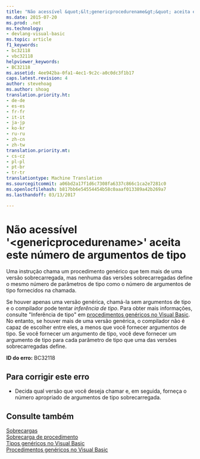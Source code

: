 ```yaml
---
title: "Não acessível &quot;&lt;genericprocedurename&gt;&quot; aceita este número de argumentos de tipo | Documentos do Microsoft"
ms.date: 2015-07-20
ms.prod: .net
ms.technology:
- devlang-visual-basic
ms.topic: article
f1_keywords:
- bc32118
- vbc32118
helpviewer_keywords:
- BC32118
ms.assetid: 4ee942ba-0fa1-4ec1-9c2c-a0c0dc3f1b17
caps.latest.revision: 4
author: stevehoag
ms.author: shoag
translation.priority.ht:
- de-de
- es-es
- fr-fr
- it-it
- ja-jp
- ko-kr
- ru-ru
- zh-cn
- zh-tw
translation.priority.mt:
- cs-cz
- pl-pl
- pt-br
- tr-tr
translationtype: Machine Translation
ms.sourcegitcommit: a06bd2a17f1d6c7308fa6337c866c1ca2e7281c0
ms.openlocfilehash: b817bb6e54554454b58c0aaaf013389a42b269a7
ms.lasthandoff: 03/13/2017

---
```

# <a name="no-accessible-39ltgenericprocedurenamegt39-accepts-this-number-of-type-arguments"></a>Não acessível '&lt;genericprocedurename&gt;' aceita este número de argumentos de tipo
Uma instrução chama um procedimento genérico que tem mais de uma versão sobrecarregada, mas nenhuma das versões sobrecarregadas define o mesmo número de parâmetros de tipo como o número de argumentos de tipo fornecidos na chamada.  
  
 Se houver apenas uma versão genérica, chamá-la sem argumentos de tipo e o compilador pode tentar *inferência de tipo*. Para obter mais informações, consulte "Inferência de tipo" em [procedimentos genéricos no Visual Basic](../../visual-basic/programming-guide/language-features/data-types/generic-procedures.md). No entanto, se houver mais de uma versão genérica, o compilador não é capaz de escolher entre eles, a menos que você fornecer argumentos de tipo. Se você fornecer um argumento de tipo, você deve fornecer um argumento de tipo para cada parâmetro de tipo que uma das versões sobrecarregadas define.  
  
 **ID do erro:** BC32118  
  
## <a name="to-correct-this-error"></a>Para corrigir este erro  
  
-   Decida qual versão que você deseja chamar e, em seguida, forneça o número apropriado de argumentos de tipo sobrecarregada.  
  
## <a name="see-also"></a>Consulte também  
 [Sobrecargas](../../visual-basic/language-reference/modifiers/overloads.md)   
 [Sobrecarga de procedimento](../../visual-basic/programming-guide/language-features/procedures/procedure-overloading.md)   
 [Tipos genéricos no Visual Basic](../../visual-basic/programming-guide/language-features/data-types/generic-types.md)   
 [Procedimentos genéricos no Visual Basic](../../visual-basic/programming-guide/language-features/data-types/generic-procedures.md)
